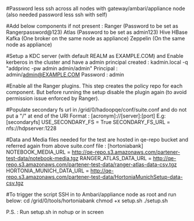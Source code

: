 

#Password less ssh across all nodes with gateway/ambari/appliance node (also needed password less ssh with self)

#Add below components if not present :
Ranger 		(Password to be set as Rangerpassword@123)
Atlas		(Password to be set as admin123)
Hive
HBase
Kafka		(One broker on the same node as appliance)
Zeppelin	(On the same node as appliance)

#Setup a KDC server (with default REALM as EXAMPLE.COM) and Enable kerberos in the cluster and have a admin principal created :
kadmin.local -q "addprinc -pw admin admin/admin"
Principal : 	admin/admin@EXAMPLE.COM
Password : 		admin

#Enable all the Ranger plugins. This step creates the policy repo for each component.
But before running the setup disable the plugin again (to avoid permission issue enforced by Ranger).

#Populate secondary fs url in /grid/0/hadoopqe/conf/suite.conf and do not put a "/" at end of the URI
Format : 	[acronym]://[server]:[port]
E.g:
[secondaryfs]
USE_SECONDARY_FS = True
SECONDARY_FS_URL = nfs://hdpserver:1228

#Data and Media files needed for the test are hosted in qe-repo bucket and referred again from above suite.conf file :
[hortoniabank]
NOTEBOOK_MEDIA_URL = http://qe-repo.s3.amazonaws.com/partener-test-data/notebook-media.tgz
RANGER_ATLAS_DATA_URL = http://qe-repo.s3.amazonaws.com/partener-test-data/ranger-atlas-data-csv.tgz
HORTONIA_MUNICH_DATA_URL = http://qe-repo.s3.amazonaws.com/partener-test-data/HortoniaMunichSetup-data-csv.tgz

#To trigger the script SSH in to Ambari/appliance node as root and run below:
cd /grid/0/tools/hortoniabank
chmod +x setup.sh
./setup.sh

P.S. : Run setup.sh in nohup or in screen

